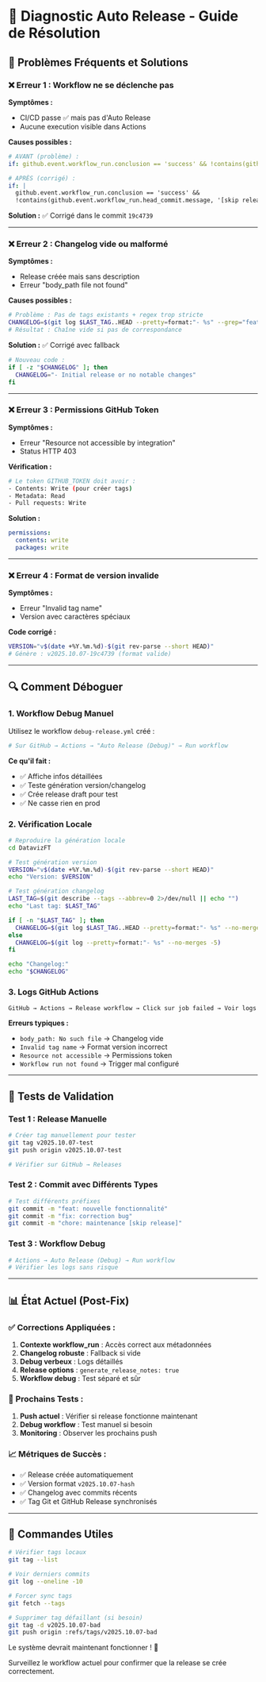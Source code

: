 # 🔧 Diagnostic Auto Release - Guide de Résolution

## 🚨 **Problèmes Fréquents et Solutions**

### **❌ Erreur 1 : Workflow ne se déclenche pas**

**Symptômes :**
- CI/CD passe ✅ mais pas d'Auto Release
- Aucune execution visible dans Actions

**Causes possibles :**
```yaml
# AVANT (problème) :
if: github.event.workflow_run.conclusion == 'success' && !contains(github.event.head_commit.message, '[skip release]')

# APRÈS (corrigé) :
if: |
  github.event.workflow_run.conclusion == 'success' && 
  !contains(github.event.workflow_run.head_commit.message, '[skip release]')
```

**Solution :** ✅ Corrigé dans le commit `19c4739`

---

### **❌ Erreur 2 : Changelog vide ou malformé**

**Symptômes :**
- Release créée mais sans description
- Erreur "body_path file not found"

**Causes possibles :**
```bash
# Problème : Pas de tags existants + regex trop stricte
CHANGELOG=$(git log $LAST_TAG..HEAD --pretty=format:"- %s" --grep="feat\|fix\|perf\|refactor")
# Résultat : Chaîne vide si pas de correspondance
```

**Solution :** ✅ Corrigé avec fallback
```bash
# Nouveau code :
if [ -z "$CHANGELOG" ]; then
  CHANGELOG="- Initial release or no notable changes"
fi
```

---

### **❌ Erreur 3 : Permissions GitHub Token**

**Symptômes :**
- Erreur "Resource not accessible by integration"
- Status HTTP 403

**Vérification :**
```bash
# Le token GITHUB_TOKEN doit avoir :
- Contents: Write (pour créer tags)  
- Metadata: Read
- Pull requests: Write
```

**Solution :**
```yaml
permissions:
  contents: write
  packages: write
```

---

### **❌ Erreur 4 : Format de version invalide**

**Symptômes :**
- Erreur "Invalid tag name"
- Version avec caractères spéciaux

**Code corrigé :**
```bash
VERSION="v$(date +%Y.%m.%d)-$(git rev-parse --short HEAD)"
# Génère : v2025.10.07-19c4739 (format valide)
```

---

## 🔍 **Comment Déboguer**

### **1. Workflow Debug Manuel**

Utilisez le workflow `debug-release.yml` créé :

```bash
# Sur GitHub → Actions → "Auto Release (Debug)" → Run workflow
```

**Ce qu'il fait :**
- ✅ Affiche infos détaillées
- ✅ Teste génération version/changelog  
- ✅ Crée release draft pour test
- ✅ Ne casse rien en prod

### **2. Vérification Locale**

```bash
# Reproduire la génération locale
cd DatavizFT

# Test génération version
VERSION="v$(date +%Y.%m.%d)-$(git rev-parse --short HEAD)"
echo "Version: $VERSION"

# Test génération changelog
LAST_TAG=$(git describe --tags --abbrev=0 2>/dev/null || echo "")
echo "Last tag: $LAST_TAG"

if [ -n "$LAST_TAG" ]; then
  CHANGELOG=$(git log $LAST_TAG..HEAD --pretty=format:"- %s" --no-merges)
else
  CHANGELOG=$(git log --pretty=format:"- %s" --no-merges -5)
fi

echo "Changelog:"
echo "$CHANGELOG"
```

### **3. Logs GitHub Actions**

```
GitHub → Actions → Release workflow → Click sur job failed → Voir logs
```

**Erreurs typiques :**
- `body_path: No such file` → Changelog vide
- `Invalid tag name` → Format version incorrect  
- `Resource not accessible` → Permissions token
- `Workflow run not found` → Trigger mal configuré

---

## 🎯 **Tests de Validation**

### **Test 1 : Release Manuelle**
```bash
# Créer tag manuellement pour tester
git tag v2025.10.07-test
git push origin v2025.10.07-test

# Vérifier sur GitHub → Releases
```

### **Test 2 : Commit avec Différents Types**
```bash
# Test différents préfixes
git commit -m "feat: nouvelle fonctionnalité" 
git commit -m "fix: correction bug"
git commit -m "chore: maintenance [skip release]"
```

### **Test 3 : Workflow Debug**
```bash
# Actions → Auto Release (Debug) → Run workflow
# Vérifier les logs sans risque
```

---

## 📊 **État Actuel (Post-Fix)**

### **✅ Corrections Appliquées :**
1. **Contexte workflow_run** : Accès correct aux métadonnées
2. **Changelog robuste** : Fallback si vide
3. **Debug verbeux** : Logs détaillés 
4. **Release options** : `generate_release_notes: true`
5. **Workflow debug** : Test séparé et sûr

### **🧪 Prochains Tests :**
1. **Push actuel** : Vérifier si release fonctionne maintenant
2. **Debug workflow** : Test manuel si besoin
3. **Monitoring** : Observer les prochains push

### **📈 Métriques de Succès :**
- ✅ Release créée automatiquement
- ✅ Version format `v2025.10.07-hash`
- ✅ Changelog avec commits récents  
- ✅ Tag Git et GitHub Release synchronisés

---

## 🚀 **Commandes Utiles**

```bash
# Vérifier tags locaux
git tag --list

# Voir derniers commits
git log --oneline -10

# Forcer sync tags
git fetch --tags

# Supprimer tag défaillant (si besoin)
git tag -d v2025.10.07-bad
git push origin :refs/tags/v2025.10.07-bad
```

Le système devrait maintenant fonctionner ! 🎉

Surveillez le workflow actuel pour confirmer que la release se crée correctement.